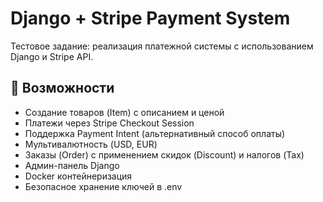 # Django + Stripe Payment System

Тестовое задание: реализация платежной системы с использованием Django и Stripe API.

## 🚀 Возможности

- Создание товаров (Item) с описанием и ценой
- Платежи через Stripe Checkout Session
- Поддержка Payment Intent (альтернативный способ оплаты)
- Мультивалютность (USD, EUR)
- Заказы (Order) с применением скидок (Discount) и налогов (Tax)
- Админ-панель Django
- Docker контейнеризация
- Безопасное хранение ключей в .env
